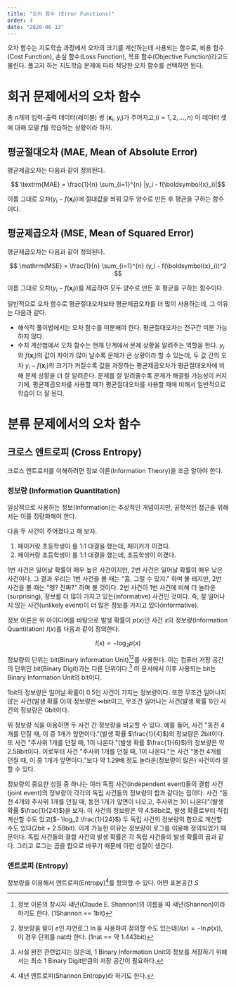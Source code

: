 ```yaml
---
title: "오차 함수 (Error Functions)"
order: 4
date: "2020-06-13"
---
```


오차 함수는 지도학습 과정에서 오차의 크기를 계산하는데 사용되는 함수로, 비용 함수(Cost Function), 손실 함수(Loss Function), 목표 함수(Objective Function)라고도 불린다. 풀고자 하는 지도학습 문제에 따라 적당한 오차 함수를 선택하면 된다.

# 회귀 문제에서의 오차 함수

총 $n$개의 입력-출력 데이터(레이블) 쌍 ($\boldsymbol{x}_i$, $y_i$)가 주어지고,($i = 1, 2, ..., n$) 이 데이터 셋에 대해 모델 $f$를 학습하는 상황이라 하자.

## 평균절대오차 (MAE, Mean of Absolute Error)

평균제곱오차는 다음과 같이 정의된다.

<div class="mathjax-wrapper" markdown="block">

$$ \textrm{MAE} = \frac{1}{n} \sum_{i=1}^{n} |y_i - f(\boldsymbol{x}_i)|$$

</div>

이름 그대로 오차($y_i - f(\boldsymbol{x}_i)$)에 절대값을 씌워 모두 양수로 만든 후 평균을 구하는 함수이다.

## 평균제곱오차 (MSE, Mean of Squared Error)

평균제곱오차는 다음과 같이 정의된다.

<div class="mathjax-wrapper" markdown="block">

$$ \mathrm{MSE} = \frac{1}{n} \sum_{i=1}^{n} (y_i - f(\boldsymbol{x}_i))^2 $$

</div>

이름 그대로 오차($y_i - f(\boldsymbol{x}_i)$)를 제곱하여 모두 양수로 만든 후 평균을 구하는 함수이다.

일반적으로 오차 함수로 평균절대오차보타 평균제곱오차를 더 많이 사용하는데, 그 이유는 다음과 같다.

- 해석적 풀이법에서는 오차 함수를 미분해야 한다. 평균절대오차는 전구간 미분 가능하지 않다.
- 수치 계산법에서 오차 함수는 현재 단계에서 문제 상황을 알려주는 역할을 한다. $y_i$와 $f(\boldsymbol{x}_i)$의 값이 차이가 많이 날수록 문제가 큰 상황이라 할 수 있는데, 두 값 간의 오차 $y_i - f(\boldsymbol{x}_i)$의 크기가 커질수록 값을 과장하는 평균제곱오차가 평균절대오차에 비해 문제 상황을 더 잘 알려준다. 문제를 잘 알려줄수록 문제가 해결될 가능성이 커지기에, 평균제곱오차를 사용할 때가 평균절대오차를 사용할 때에 비해서 일반적으로 학습이 더 잘 된다.

# 분류 문제에서의 오차 함수

## 크로스 엔트로피 (Cross Entropy)

크로스 엔트로피를 이해하려면 정보 이론(Information Theory)을 조금 알아야 한다.

### 정보량 (Information Quantitation)

일상적으로 사용하는 정보(Information)는 추상적인 개념이지만, 공학적인 접근을 위해서는 이를 정량화해야 한다.

다음 두 사건이 주어졌다고 해 보자.

1. 페이커랑 초등학생이 롤 1:1 대결을 했는데, 페이커가 이겼다.
2. 페이커랑 초등학생이 롤 1:1 대결을 했는데, 초등학생이 이겼다.

1번 사건은 일어날 확률이 매우 높은 사건이지만, 2번 사건은 일어날 확률이 매우 낮은 사건이다. 그 결과 우리는 1번 사건을 볼 때는 "흠, 그럴 수 있지." 하며 볼 테지만, 2번 사건을 볼 때는 "엥? 진짜?" 하며 볼 것이다. 2번 사건이 1번 사건에 비해 더 놀라운(surprising), 정보를 더 많이 가지고 있는(informative) 사건인 것이다. 즉, 잘 일어나지 않는 사건(unlikely event)이 더 많은 정보를 가지고 있다(informative).

정보 이론은 위 아이디어를 바탕으로 발생 확률이 $p(x)$인 사건 $x$의 정보량(Information Quantitation) $I(x)$를 다음과 같이 정의한다. 

<div class="mathjax-wrapper" markdown="block">

$$ I(x) = - \log_2 p(x) $$

</div>

정보량의 단위는 bit(Binary Information Unit)[^1][^2]를 사용한다. 이는 컴퓨터 저장 공간의 단위인 bit(Binary Digit)과는 다른 단위이다.[^3] 이 문서에서 이후 사용되는 bit는 Binary Information Unit의 bit이다.

[^1]: 정보 이론의 창시자 섀년(Claude E. Shannon)의 이름을 따 섀년(Shannon)이라 하기도 한다. (1Shannon == 1bit)
[^2]: 정보량을 밑이 $e$인 자연로그 $\ln$을 사용하여 정의할 수도 있는데($I(x) = - \ln p(x)$), 이 경우 단위를 nat라 한다. (1nat == 약 1.443bit)
[^3]: 사실 완전 관련없지는 않은데, 1 Binary Information Unit의 정보를 저장하기 위해서는 최소 1 Binary Digit만큼의 저장 공간이 필요하다.

1bit의 정보량은 일어날 확률이 0.5인 사건이 가지는 정보량이다. 또한 무조건 일어나지 않는 사건(발생 확률 0)의 정보량은 ∞bit이고, 무조건 일어나는 사건(발생 확률 1)인 사건의 정보량은 0bit이다.

위 정보량 식을 이용하면 두 사건 간 정보량을 비교할 수 있다. 예를 들어, 사건 "동전 4개를 던질 때, 이 중 1개가 앞면이다."(발생 확률 $\frac{1}{4}$)의 정보량은 2bit이다. 또 사건 "주사위 1개를 던질 때, 1이 나온다."(발생 확률 $\frac{1}{6}$)의 정보량은 약 2.58bit이다. 이로부터 사건 "주사위 1개를 던질 때, 1이 나온다."는 사건 "동전 4개를 던질 때, 이 중 1개가 앞면이다."보다 약 1.29배 정도 놀라운(정보량이 많은) 사건이라 말할 수 있다.

정보량의 중요한 성질 중 하나는 여러 독립 사건(independent event)들의 결합 사건(joint event)의 정보량이 각각의 독립 사건들의 정보량의 합과 같다는 점이다. 사건 "동전 4개와 주사위 1개를 던질 때, 동전 1개가 앞면이 나오고, 주사위는 1이 나온다"(발생 확률 $\frac{1}{24}$)을 보자. 이 사건의 정보량은 약 4.58bit로, 발생 확률로부터 직접 계산할 수도 있고($- \log_2 \frac{1}{24}$) 두 독립 사건의 정보량의 합으로 계산할 수도 있다(2bit + 2.58bit). 이게 가능한 이유는 정보량이 로그를 이용해 정의되었기 때문이다. 독립 사건들의 결합 사건의 발생 확률은 각 독립 사건들의 발생 확률의 곱과 같다. 그리고 로그는 곱을 합으로 바꾸기 때문에 이런 성질이 생긴다.

### 엔트로피 (Entropy)

정보량을 이용해서 엔트로피(Entropy)[^5]를 정의할 수 있다. 어떤 표본공간 $S$

[^5]: 섀년 엔트로피(Shannon Entropy)라 하기도 한다.